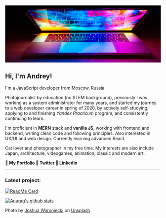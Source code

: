 ![Header](./laptop.jpg)

## Hi, I'm Andrey!

I'm a JavaScript developer from Moscow, Russia.

Photojournalist by education (no STEM background), previously I was working as a system administrator for many years, and started my journey to a web developer career in spring of 2020, by actively self-studying, applying to and finishing *Yandex Practicum* program, and consistently continuing to learn.

I'm proficient in **MERN** stack and **vanilla JS**, working with frontend and backend, writing clean code and following principles. Also interested in UX/UI and web design. Currently learning advanced React.

Cat lover and photographer in my free time. My interests are also include Japan, architecture, videogames, animation, classic and modern art.

**💠 [My Portfolio](https://catlogic.ru/) 💠 [Twitter](https://twitter.com/cat__logic) 💠 [LinkedIn](https://www.linkedin.com/in/cat-logic/)**

---
### Latest project:
[![ReadMe Card](https://github-readme-stats.vercel.app/api/pin/?username=cat-street&repo=news-explorer&bg_color=8ab27e&title_color=fff0d3&icon_color=c2663f&text_color=333&hide_border=true)](https://github.com/cat-street/news-explorer)

[![Anurag's github stats](https://github-readme-stats.vercel.app/api?username=cat-street&show_icons=true&include_all_commits=true&count_private=true&bg_color=8ab27e&title_color=fff0d3&icon_color=c2663f&text_color=333&hide_border=true)](https://github.com/anuraghazra/github-readme-stats)

Photo by <a href="https://unsplash.com/@joshua_j_woroniecki?utm_source=unsplash&amp;utm_medium=referral&amp;utm_content=creditCopyText">Joshua Woroniecki</a> on <a href="https://unsplash.com/s/photos/code?utm_source=unsplash&amp;utm_medium=referral&amp;utm_content=creditCopyText">Unsplash</a>
